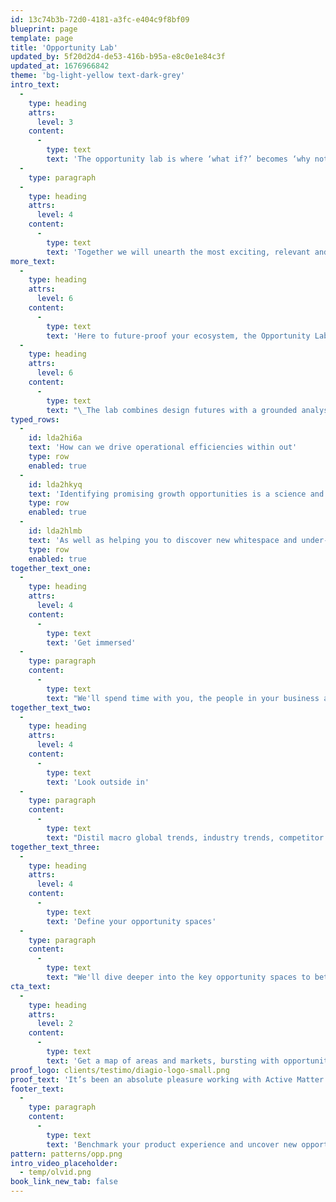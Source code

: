```yaml
---
id: 13c74b3b-72d0-4181-a3fc-e404c9f8bf09
blueprint: page
template: page
title: 'Opportunity Lab'
updated_by: 5f20d2d4-de53-416b-b95a-e8c0e1e84c3f
updated_at: 1676966842
theme: 'bg-light-yellow text-dark-grey'
intro_text:
  -
    type: heading
    attrs:
      level: 3
    content:
      -
        type: text
        text: 'The opportunity lab is where ‘what if?’ becomes ‘why not?’.'
  -
    type: paragraph
  -
    type: heading
    attrs:
      level: 4
    content:
      -
        type: text
        text: 'Together we will unearth the most exciting, relevant and fruitful ideas for your organisation; turn them into well-rounded and robust strategies and arm you with the tools to make great, long-term decisions.'
more_text:
  -
    type: heading
    attrs:
      level: 6
    content:
      -
        type: text
        text: 'Here to future-proof your ecosystem, the Opportunity Lab harnesses a mixture of qualitative and quantitative research and blends this with empathetic and creative thinking to highlight and qualify your immediate and future opportunities.'
  -
    type: heading
    attrs:
      level: 6
    content:
      -
        type: text
        text: "\_The lab combines design futures with a grounded analysis of the current landscape to explore and qualify new markets, pre-emptively framing new propositions and innovations."
typed_rows:
  -
    id: lda2hi6a
    text: 'How can we drive operational efficiencies within out'
    type: row
    enabled: true
  -
    id: lda2hkyq
    text: 'Identifying promising growth opportunities is a science and the first step to a meaningful product strategy'
    type: row
    enabled: true
  -
    id: lda2hlmb
    text: 'As well as helping you to discover new whitespace and under-served opportunities, our rigorous opportunity pack provides a solid foundation for many future initiatives.'
    type: row
    enabled: true
together_text_one:
  -
    type: heading
    attrs:
      level: 4
    content:
      -
        type: text
        text: 'Get immersed'
  -
    type: paragraph
    content:
      -
        type: text
        text: "We'll spend time with you, the people in your business and your data and customer insights to understand and document your vision, company assets and unique capabilities."
together_text_two:
  -
    type: heading
    attrs:
      level: 4
    content:
      -
        type: text
        text: 'Look outside in'
  -
    type: paragraph
    content:
      -
        type: text
        text: "Distil macro global trends, industry trends, competitor activity and innovator profiles. From here we'll map your opportunity spaces."
together_text_three:
  -
    type: heading
    attrs:
      level: 4
    content:
      -
        type: text
        text: 'Define your opportunity spaces'
  -
    type: paragraph
    content:
      -
        type: text
        text: "We'll dive deeper into the key opportunity spaces to better understand the market size and maturity, and layer in your existing assets and capabilities that you can leverage to move quickly."
cta_text:
  -
    type: heading
    attrs:
      level: 2
    content:
      -
        type: text
        text: 'Get a map of areas and markets, bursting with opportunities to fill your innovation pipeline.'
proof_logo: clients/testimo/diagio-logo-small.png
proof_text: 'It’s been an absolute pleasure working with Active Matter. The professionalism in taking time to understand our business and requirements has been fantastic.'
footer_text:
  -
    type: paragraph
    content:
      -
        type: text
        text: 'Benchmark your product experience and uncover new opportunities to leapfrog the competition.'
pattern: patterns/opp.png
intro_video_placeholder:
  - temp/olvid.png
book_link_new_tab: false
---
```

